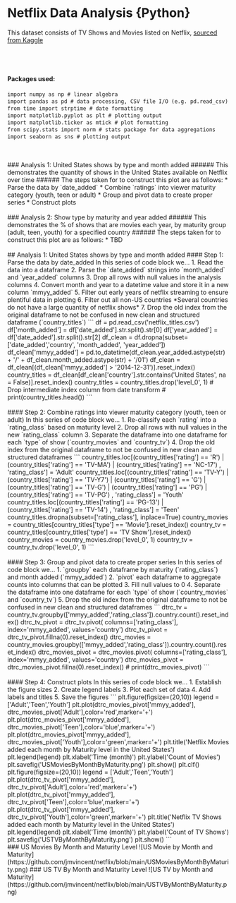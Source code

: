 # Netflix Data Analysis {Python}  
This dataset consists of TV Shows and Movies listed on Netflix, [sourced from Kaggle](https://www.kaggle.com/shivamb/netflix-shows)  
<br/>  
<br/>  
#### Packages used:  
```  
import numpy as np # linear algebra  
import pandas as pd # data processing, CSV file I/O (e.g. pd.read_csv)
from time import strptime # date formatting
import matplotlib.pyplot as plt # plotting output
import matplotlib.ticker as mtick # plot formatting
from scipy.stats import norm # stats package for data aggregations
import seaborn as sns # plotting output
```
<br/>  
<br/>  
### Analysis 1: United States shows by type and month added  
###### This demonstrates the quantity of shows in the United States available on Netflix over time  
###### The steps taken for to construct this plot are as follows:  
* Parse the data by `date_added`  
* Combine `ratings` into viewer maturity category (youth, teen or adult)  
* Group and pivot data to create proper series  
* Construct plots  
<br/>  
<br/>  
### Analysis 2: Show type by maturity and year added   
###### This demonstrates the % of shows that are movies each year, by maturity group (adult, teen, youth) for a specified country  
###### The steps taken for to construct this plot are as follows:  
* TBD  
<br/>  
<br/>  
## Analysis 1: United States shows by type and month added  
#### Step 1: Parse the data by date_added  
In this series of code block we...  
1. Read the data into a dataframe  
2. Parse the `date_added` strings into `month_added` and `year_added` columns  
3. Drop all rows with null values in the analysis columns  
4. Convert month and year to a datetime value and store it in a new column `mmyy_added`  
5. Filter out early years of netflix streaming to ensure plentiful data in plotting  
6. Filter out all non-US countries *Several countries do not have a large quantity of netflix shows*  
7. Drop the old index from the original dataframe to not be confused in new clean and structured dataframe (`country_titles`)  
```
df = pd.read_csv('netflix_titles.csv')
df['month_added'] = df['date_added'].str.split().str[0]
df['year_added'] = df['date_added'].str.split().str[2]
df_clean = df.dropna(subset=['date_added','country', 'month_added', 'year_added'])
df_clean['mmyy_added'] = pd.to_datetime(df_clean.year_added.astype(str) + '/' + df_clean.month_added.astype(str) + '/01')
df_clean = df_clean[(df_clean['mmyy_added'] > '2014-12-31')].reset_index()
country_titles = df_clean[df_clean['country'].str.contains('United States', na = False)].reset_index()
country_titles = country_titles.drop('level_0', 1) # Drop intermediate index column from date transform
# print(country_titles.head())
```
<br/>  
<br/>  
#### Step 2: Combine ratings into viewer maturity category (youth, teen or adult)  
In this series of code block we...  
1. Re-classify each `rating` into a `rating_class` based on maturity level  
2. Drop all rows with null values in the new `rating_class` column  
3. Separate the dataframe into one dataframe for each `type` of show (`country_movies` and `country_tv`)  
4. Drop the old index from the original dataframe to not be confused in new clean and structured dataframes  
```
country_titles.loc[(country_titles['rating'] == 'R') | 
                   (country_titles['rating'] == 'TV-MA') |
                   (country_titles['rating'] == 'NC-17')
                       , 'rating_class'] = 'Adult'
country_titles.loc[(country_titles['rating'] == 'TV-Y') | 
                   (country_titles['rating'] == 'TV-Y7') | 
                   (country_titles['rating'] == 'G') | 
                   (country_titles['rating'] == 'TV-G') |
                   (country_titles['rating'] == 'PG') | 
                   (country_titles['rating'] == 'TV-PG')
                       , 'rating_class'] = 'Youth'
country_titles.loc[(country_titles['rating'] == 'PG-13') | 
                   (country_titles['rating'] == 'TV-14')
                       , 'rating_class'] = 'Teen'
country_titles.dropna(subset=['rating_class'], inplace=True) 
country_movies = country_titles[country_titles['type'] == 'Movie'].reset_index()
country_tv = country_titles[country_titles['type'] == 'TV Show'].reset_index()
country_movies = country_movies.drop('level_0', 1)
country_tv = country_tv.drop('level_0', 1)
```
<br/>  
<br/>  
#### Step 3: Group and pivot data to create proper series  
In this series of code block we...  
1. `groupby` each dataframe by maturity (`rating_class`) and month added (`mmyy_added`)  
2. `pivot` each dataframe to aggregate counts into columns that can be plotted  
3. Fill null values to 0  
4. Separate the dataframe into one dataframe for each `type` of show (`country_movies` and `country_tv`)  
5. Drop the old index from the original dataframe to not be confused in new clean and structured dataframes  
```  
dtrc_tv = country_tv.groupby(['mmyy_added','rating_class']).country.count().reset_index()
dtrc_tv_pivot = dtrc_tv.pivot(
    columns=['rating_class'],
    index='mmyy_added',
    values='country')
dtrc_tv_pivot = dtrc_tv_pivot.fillna(0).reset_index()
dtrc_movies = country_movies.groupby(['mmyy_added','rating_class']).country.count().reset_index()
dtrc_movies_pivot = dtrc_movies.pivot(
    columns=['rating_class'],
    index='mmyy_added',
    values='country')
dtrc_movies_pivot = dtrc_movies_pivot.fillna(0).reset_index()
# print(dtrc_movies_pivot)
```
<br/>  
<br/>  
#### Step 4: Construct plots  
In this series of code block we...  
1. Establish the figure sizes  
2. Create legend labels  
3. Plot each set of data  
4. Add labels and titles  
5. Save the figures  
```
plt.figure(figsize=(20,10))
legend = ['Adult','Teen','Youth']
plt.plot(dtrc_movies_pivot['mmyy_added'], dtrc_movies_pivot['Adult'],color='red',marker='+')
plt.plot(dtrc_movies_pivot['mmyy_added'], dtrc_movies_pivot['Teen'],color='blue',marker='+')
plt.plot(dtrc_movies_pivot['mmyy_added'], dtrc_movies_pivot['Youth'],color='green',marker='+')
plt.title('Netflix Movies added each month by Maturity level in the United States')
plt.legend(legend)
plt.xlabel('Time (month)')
plt.ylabel('Count of Movies')
plt.savefig('USMoviesByMonthByMaturity.png')
plt.show()
plt.clf()
plt.figure(figsize=(20,10))
legend = ['Adult','Teen','Youth']
plt.plot(dtrc_tv_pivot['mmyy_added'], dtrc_tv_pivot['Adult'],color='red',marker='+')
plt.plot(dtrc_tv_pivot['mmyy_added'], dtrc_tv_pivot['Teen'],color='blue',marker='+')
plt.plot(dtrc_tv_pivot['mmyy_added'],  dtrc_tv_pivot['Youth'],color='green',marker='+')
plt.title('Netflix TV Shows added each month by Maturity level in the United States')
plt.legend(legend)
plt.xlabel('Time (month)')
plt.ylabel('Count of TV Shows')
plt.savefig('USTVByMonthByMaturity.png')
plt.show()
```
<br/>  
### US Movies By Month and Maturity Level  
![US Movie by Month and Maturity](https://github.com/jmvincent/netflix/blob/main/USMoviesByMonthByMaturity.png)  
### US TV By Month and Maturity Level  
![US TV by Month and Maturity](https://github.com/jmvincent/netflix/blob/main/USTVByMonthByMaturity.png)  

